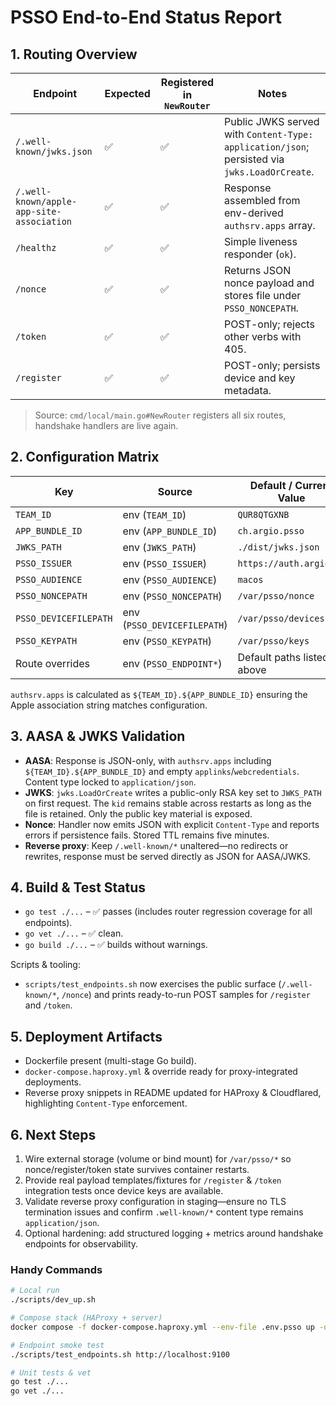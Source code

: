 # PSSO End-to-End Status Report

## 1. Routing Overview
| Endpoint | Expected | Registered in `NewRouter` | Notes |
| --- | --- | --- | --- |
| `/.well-known/jwks.json` | ✅ | ✅ | Public JWKS served with `Content-Type: application/json`; persisted via `jwks.LoadOrCreate`.
| `/.well-known/apple-app-site-association` | ✅ | ✅ | Response assembled from env-derived `authsrv.apps` array.
| `/healthz` | ✅ | ✅ | Simple liveness responder (`ok`).
| `/nonce` | ✅ | ✅ | Returns JSON nonce payload and stores file under `PSSO_NONCEPATH`.
| `/token` | ✅ | ✅ | POST-only; rejects other verbs with 405.
| `/register` | ✅ | ✅ | POST-only; persists device and key metadata.

> Source: `cmd/local/main.go#NewRouter` registers all six routes, handshake handlers are live again.

## 2. Configuration Matrix
| Key | Source | Default / Current Value |
| --- | --- | --- |
| `TEAM_ID` | env (`TEAM_ID`) | `QUR8QTGXNB`
| `APP_BUNDLE_ID` | env (`APP_BUNDLE_ID`) | `ch.argio.psso`
| `JWKS_PATH` | env (`JWKS_PATH`) | `./dist/jwks.json`
| `PSSO_ISSUER` | env (`PSSO_ISSUER`) | `https://auth.argio.ch`
| `PSSO_AUDIENCE` | env (`PSSO_AUDIENCE`) | `macos`
| `PSSO_NONCEPATH` | env (`PSSO_NONCEPATH`) | `/var/psso/nonce`
| `PSSO_DEVICEFILEPATH` | env (`PSSO_DEVICEFILEPATH`) | `/var/psso/devices`
| `PSSO_KEYPATH` | env (`PSSO_KEYPATH`) | `/var/psso/keys`
| Route overrides | env (`PSSO_ENDPOINT*`) | Default paths listed above

`authsrv.apps` is calculated as `${TEAM_ID}.${APP_BUNDLE_ID}` ensuring the Apple association string matches configuration.

## 3. AASA & JWKS Validation
- **AASA**: Response is JSON-only, with `authsrv.apps` including `${TEAM_ID}.${APP_BUNDLE_ID}` and empty `applinks`/`webcredentials`. Content type locked to `application/json`.
- **JWKS**: `jwks.LoadOrCreate` writes a public-only RSA key set to `JWKS_PATH` on first request. The `kid` remains stable across restarts as long as the file is retained. Only the public key material is exposed.
- **Nonce**: Handler now emits JSON with explicit `Content-Type` and reports errors if persistence fails. Stored TTL remains five minutes.
- **Reverse proxy**: Keep `/.well-known/*` unaltered—no redirects or rewrites, response must be served directly as JSON for AASA/JWKS.

## 4. Build & Test Status
- `go test ./...` – ✅ passes (includes router regression coverage for all endpoints).
- `go vet ./...` – ✅ clean.
- `go build ./...` – ✅ builds without warnings.

Scripts & tooling:
- `scripts/test_endpoints.sh` now exercises the public surface (`/.well-known/*`, `/nonce`) and prints ready-to-run POST samples for `/register` and `/token`.

## 5. Deployment Artifacts
- Dockerfile present (multi-stage Go build).
- `docker-compose.haproxy.yml` & override ready for proxy-integrated deployments.
- Reverse proxy snippets in README updated for HAProxy & Cloudflared, highlighting `Content-Type` enforcement.

## 6. Next Steps
1. Wire external storage (volume or bind mount) for `/var/psso/*` so nonce/register/token state survives container restarts.
2. Provide real payload templates/fixtures for `/register` & `/token` integration tests once device keys are available.
3. Validate reverse proxy configuration in staging—ensure no TLS termination issues and confirm `.well-known/*` content type remains `application/json`.
4. Optional hardening: add structured logging + metrics around handshake endpoints for observability.

### Handy Commands
```bash
# Local run
./scripts/dev_up.sh

# Compose stack (HAProxy + server)
docker compose -f docker-compose.haproxy.yml --env-file .env.psso up -d --build

# Endpoint smoke test
./scripts/test_endpoints.sh http://localhost:9100

# Unit tests & vet
go test ./...
go vet ./...
```

